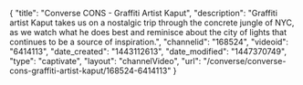 {
    "title": "Converse CONS  - Graffiti Artist Kaput",
    "description": "Graffiti artist Kaput takes us on a nostalgic trip through the concrete jungle of NYC, as we watch what he does best and reminisce about the city of lights that continues to be a source of inspiration.",
    "channelid": "168524",
    "videoid": "6414113",
    "date_created": "1443112613",
    "date_modified": "1447370749",
    "type": "captivate",
    "layout": "channelVideo",
    "url": "\/converse\/converse-cons-graffiti-artist-kaput\/168524-6414113"
}